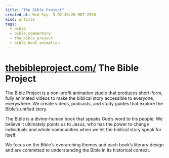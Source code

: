 ```yaml
---
title: "The Bible Project"
created_at: Wed Sep  5 02:40:26 MDT 2018
kind: article
tags:
  - bible
  - bible_commentary
  - the_bible_project
  - bible_book_animation
---
```


<h1>
  <a href="https://thebibleproject.com/" target="_blank">thebibleproject.com/</a>
  The Bible Project
</h1>

The Bible Project is a non-profit animation studio that produces
short-form, fully animated videos to make the biblical story accessible
to everyone, everywhere. We create videos, podcasts, and study guides
that explore the Bible’s unified story.

The Bible is a divine-human book that speaks God’s word to his
people. We believe it ultimately points us to Jesus, who has the power
to change individuals and whole communities when we let the biblical
story speak for itself.

We focus on the Bible's overarching themes and each book’s literary
design and are committed to understanding the Bible in its historical
context.

<!--
html boilerplate fragments
<a href="" target="_blank"></a>
<a name=""></a>
<img src="" width="400px">
<ul>
  <li></li>
  <li><a href="" target="_blank"></a></li>
</ul>
<pre>
</pre>
<p style="margin-bottom: 2em;"></p>
<hr style="border: 0; height: 3px; background: #333; background-image: linear-gradient(to right, #ccc, #333, #ccc);">
<pre><code>
</code></pre>
<math xmlns='http://www.w3.org/1998/Math/MathML' display='block'>
</math>
-->
